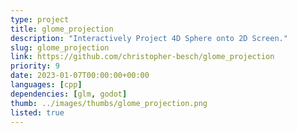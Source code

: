 ```yaml
---
type: project
title: glome_projection
description: "Interactively Project 4D Sphere onto 2D Screen."
slug: glome_projection
link: https://github.com/christopher-besch/glome_projection
priority: 9
date: 2023-01-07T00:00:00+00:00
languages: [cpp]
dependencies: [glm, godot]
thumb: ../images/thumbs/glome_projection.png
listed: true
---
```


